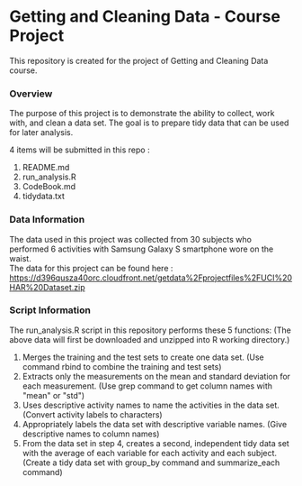# Getting and Cleaning Data - Course Project
This repository is created for the project of Getting and Cleaning Data course.
### Overview
The purpose of this project is to demonstrate the ability to collect, work with, and clean a data set. The goal is to prepare tidy data that can be used for later analysis.

4 items will be submitted in this repo :
1. README.md 
2. run_analysis.R 
3. CodeBook.md
4. tidydata.txt
### Data Information
The data used in this project was collected from 30 subjects who performed 6 activities with Samsung Galaxy S smartphone wore on the waist.  
The data for this project can be found here :
https://d396qusza40orc.cloudfront.net/getdata%2Fprojectfiles%2FUCI%20HAR%20Dataset.zip

### Script Information
The run_analysis.R script in this repository performs these 5 functions:
(The above data will first be downloaded and unzipped into R working directory.)
1. Merges the training and the test sets to create one data set. (Use command rbind to combine the training and test sets)
2. Extracts only the measurements on the mean and standard deviation for each measurement. (Use grep command to get column names with "mean" or "std")
3. Uses descriptive activity names to name the activities in the data set. (Convert activity labels to characters)
4. Appropriately labels the data set with descriptive variable names. (Give descriptive names to column names)
5. From the data set in step 4, creates a second, independent tidy data set with the average of each variable for each activity and each subject.  (Create a tidy data set with group_by command and summarize_each command)

